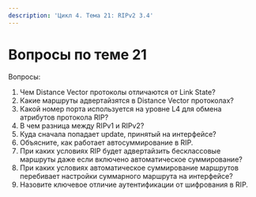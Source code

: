 ```yaml
---
description: 'Цикл 4. Тема 21: RIPv2 3.4'
---
```


# Вопросы по теме 21

Вопросы:  
1. Чем Distance Vector протоколы отличаются от Link State?  
2. Какие маршруты адвертайзятся в Distance Vector протоколах?  
3. Какой номер порта используется на уровне L4 для обмена атрибутов протокола RIP?  
4. В чем разница между RIPv1 и RIPv2?  
5. Куда сначала попадает update, принятый на интерфейсе?  
6. Объясните, как работает автосуммирование в RIP.  
7. При каких условиях RIP будет адвертайзить бесклассовые маршруты даже если включено автоматическое суммирование?  
8. При каких условиях автоматическое суммирование маршрутов перебивает настройки суммарного маршрута на интерфейсе?  
9. Назовите ключевое отличие аутентификации от шифрования в RIP.  
  


